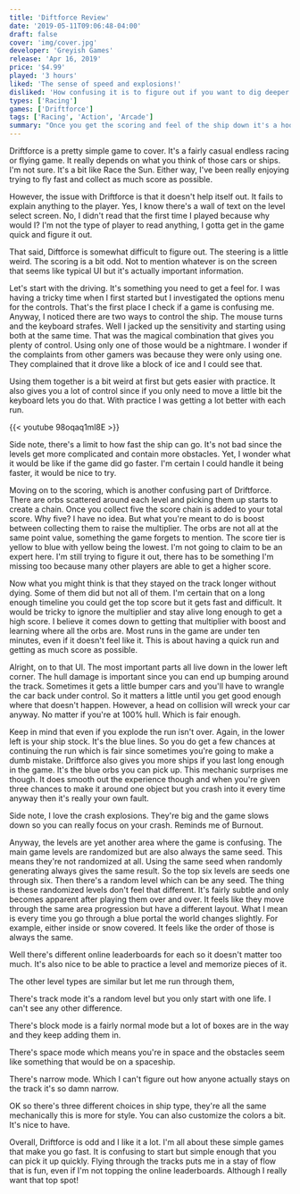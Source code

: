 ```yaml
---
title: 'Diftforce Review'
date: '2019-05-11T09:06:48-04:00'
draft: false
cover: 'img/cover.jpg'
developer: 'Greyish Games'
release: 'Apr 16, 2019'
price: '$4.99'
played: '3 hours'
liked: 'The sense of speed and explosions!'
disliked: 'How confusing it is to figure out if you want to dig deeper.'
types: ['Racing']
games: ['Driftforce']
tags: ['Racing', 'Action', 'Arcade']
summary: "Once you get the scoring and feel of the ship down it's a hoot! Good sense of speed and of course you want to top the online leaderboards. Unique to the genre."
---
```


Driftforce is a pretty simple game to cover. It's a fairly casual endless racing or flying game. It really depends on what you think of those cars or ships. I'm not sure. It's a bit like Race the Sun. Either way, I've been really enjoying trying to fly fast and collect as much score as possible.

However, the issue with Driftforce is that it doesn't help itself out. It fails to explain anything to the player. Yes, I know there's a wall of text on the level select screen. No, I didn't read that the first time I played because why would I? I'm not the type of player to read anything, I gotta get in the game quick and figure it out.

That said, Diftforce is somewhat difficult to figure out. The steering is a little weird. The scoring is a bit odd. Not to mention whatever is on the screen that seems like typical UI but it's actually important information.

Let's start with the driving. It's something you need to get a feel for. I was having a tricky time when I first started but I investigated the options menu for the controls. That's the first place I check if a game is confusing me. Anyway, I noticed there are two ways to control the ship. The mouse turns and the keyboard strafes. Well I jacked up the sensitivity and starting using both at the same time. That was the magical combination that gives you plenty of control. Using only one of those would be a nightmare. I wonder if the complaints from other gamers was because they were only using one. They complained that it drove like a block of ice and I could see that.

Using them together is a bit weird at first but gets easier with practice. It also gives you a lot of control since if you only need to move a little bit the keyboard lets you do that. With practice I was getting a lot better with each run.

{{< youtube 98oqaq1ml8E >}}

Side note, there's a limit to how fast the ship can go. It's not bad since the levels get more complicated and contain more obstacles. Yet, I wonder what it would be like if the game did go faster. I'm certain I could handle it being faster, it would be nice to try.

Moving on to the scoring, which is another confusing part of Driftforce. There are orbs scattered around each level and picking them up starts to create a chain. Once you collect five the score chain is added to your total score. Why five? I have no idea. But what you're meant to do is boost between collecting them to raise the multiplier. The orbs are not all at the same point value, something the game forgets to mention. The score tier is yellow to blue with yellow being the lowest. I'm not going to claim to be an expert here. I'm still trying to figure it out, there has to be something I'm missing too because many other players are able to get a higher score.

Now what you might think is that they stayed on the track longer without dying. Some of them did but not all of them. I'm certain that on a long enough timeline you could get the top score but it gets fast and difficult. It would be tricky to ignore the multiplier and stay alive long enough to get a high score. I believe it comes down to getting that multiplier with boost and learning where all the orbs are. Most runs in the game are under ten minutes, even if it doesn't feel like it. This is about having a quick run and getting as much score as possible.

Alright, on to that UI. The most important parts all live down in the lower left corner. The hull damage is important since you can end up bumping around the track. Sometimes it gets a little bumper cars and you'll have to wrangle the car back under control. So it matters a little until you get good enough where that doesn't happen. However, a head on collision will wreck your car anyway. No matter if you're at 100% hull. Which is fair enough.

Keep in mind that even if you explode the run isn't over. Again, in the lower left is your ship stock. It's the blue lines. So you do get a few chances at continuing the run which is fair since sometimes you're going to make a dumb mistake. Driftforce also gives you more ships if you last long enough in the game. It's the blue orbs you can pick up. This mechanic surprises me though. It does smooth out the experience though and when you're given three chances to make it around one object but you crash into it every time anyway then it's really your own fault.

Side note, I love the crash explosions. They're big and the game slows down so you can really focus on your crash. Reminds me of Burnout.

Anyway, the levels are yet another area where the game is confusing. The main game levels are randomized but are also always the same seed. This means they're not randomized at all. Using the same seed when randomly generating always gives the same result. So the top six levels are seeds one through six. Then there's a random level which can be any seed. The thing is these randomized levels don't feel that different. It's fairly subtle and only becomes apparent after playing them over and over. It feels like they move through the same area progression but have a different layout. What I mean is every time you go through a blue portal the world changes slightly. For example, either inside or snow covered. It feels like the order of those is always the same.

Well there's different online leaderboards for each so it doesn't matter too much. It's also nice to be able to practice a level and memorize pieces of it.

The other level types are similar but let me run through them,

There's track mode it's a random level but you only start with one life. I can't see any other difference.

There's block mode is a fairly normal mode but a lot of boxes are in the way and they keep adding them in.

There's space mode which means you're in space and the obstacles seem like something that would be on a spaceship.

There's narrow mode. Which I can't figure out how anyone actually stays on the track it's so damn narrow.

OK so there's three different choices in ship type, they're all the same mechanically this is more for style. You can also customize the colors a bit. It's nice to have.

Overall, Driftforce is odd and I like it a lot. I'm all about these simple games that make you go fast. It is confusing to start but simple enough that you can pick it up quickly. Flying through the tracks puts me in a stay of flow that is fun, even if I'm not topping the online leaderboards. Although I really want that top spot!
